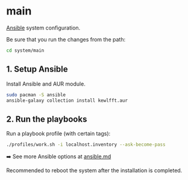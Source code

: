 # main

[Ansible](https://www.ansible.com/) system configuration.

Be sure that you run the changes from the path:

```sh
cd system/main
```

## 1. Setup Ansible

Install Ansible and AUR module.

```sh
sudo pacman -S ansible
ansible-galaxy collection install kewlfft.aur
```

## 2. Run the playbooks

Run a playbook profile (with certain tags):

```sh
./profiles/work.sh -i localhost.inventory --ask-become-pass
```

:arrow_right: See more Ansible options at [ansible.md](ansible.md)

<!-- TODO: check out ansible-vault for secrets. -->

Recommended to reboot the system after the installation is completed.
